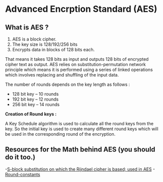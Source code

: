 # Advanced Encrption Standard (AES)

## What is AES ?

1. AES is a block cipher.
2. The key size is 128/192/256 bits
3. Encrypts data in blocks of 128 bits each.

That means it takes 128 bits as input and outputs 128 bits of encrypted cipher text as output. AES relies on substitution-permutation network principle which means it is performed using a series of linked operations which involves replacing and shuffling of the input data.

The number of rounds depends on the key length as follows :

- 128 bit key – 10 rounds
- 192 bit key – 12 rounds
- 256 bit key – 14 rounds

**Creation of Round keys :**

A Key Schedule algorithm is used to calculate all the round keys from the key. So the initial key is used to create many different round keys which will be used in the corresponding round of the encryption.

## Resources for the Math behind AES (you should do it too.)
-[S-block substitution on which the Rijndael cipher is based; used in AES](.https://en.wikipedia.org/wiki/Rijndael_S-box#Example_implementation_in_C_language)
-[Round-constants](.https://en.wikipedia.org/wiki/AES_key_schedule#Round_constants)

